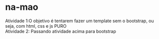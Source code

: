 # na-mao
Atividade 1:O objetivo é tentarem fazer um template sem o bootstrap, ou seja, com html, css e js PURO
<br>
Atividade 2: Passando atividade acima para bootstrap
